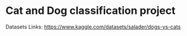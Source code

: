 # Cat and Dog classification project
Datasets Links: https://www.kaggle.com/datasets/salader/dogs-vs-cats

